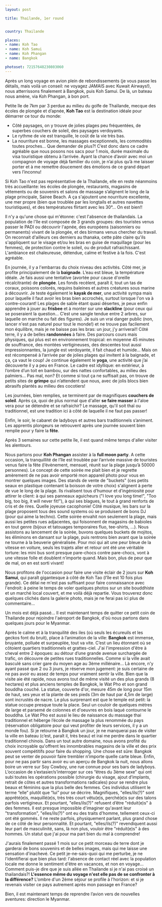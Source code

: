 ```yaml
---
layout: post

title: Thailande, 1er round


country: Thailande

places:
- name: Koh Tao
- name: Koh Samui
- name: Koh Phangan
- name: Bangkok

photoset: 72157648230803060
---
```


Après un long voyage en avion plein de rebondissements (je vous passe les détails, mais voilà un conseil: ne voyagez JAMAIS avec Kuwait Airways!), nous atterrissons finalement à Bangkok, puis Koh Samui. De là, un bateau nous amène, via Koh Phangan, à bon port.

Petite île de 7km par 3 perdue au milieu du golfe de Thaïlande, mecque des écoles de plongée et d’apnée, **Koh Tao** est la destination idéale pour démarrer ce tour du monde:
* Côté paysages, on y trouve de jolies plages peu fréquentées, de superbes couchers de soleil, des paysages verdoyants.
* Le rythme de vie est tranquille, le coût de la vie très bas.
* La nourriture est bonne, les massages exceptionnels, les commodités toutes proches…
Que demander de plus?!
C’est donc dans ce cadre agréable que nous posons nos sacs pour 1 mois, durée maximale du visa touristique obtenu à l’arrivée. Ayant la chance d’avoir avec moi un compagnon de voyage déjà familier du coin, je n’ai plus qu’à me laisser porter et à me remettre doucement des émotions de ce grand départ vers l’inconnu!

Si Koh Tao n'est pas représentative de la Thailande, elle en reste néanmoins très accueillante: les écoles de plongée, restaurants, magasins de vêtements ou de souvenirs et salons de massage s’alignent le long de la plage principale, Sairee Beach. A ça s'ajoutent une nourriture excellente, une mer propre (bien que troublée par les longtails et autres navettes touristiques), et des températures flirtant avec les 30°... On est bien!!

Il n'y a qu'une chose qui m'étonne: c'est l'absence de thailandais. La population de l'île est composée de 3 grands groupes: des touristes venus passer le PADI ou découvrir l'apnée, des européens (saisonniers ou permanents) vivant de la plongée, et des birmans venus chercher du travail. On reconnait d'ailleurs ces derniers au thanaka, cette pâte claire qu'ils s'appliquent sur le visage et/ou les bras en guise de maquillage (pour les femmes), de protection contre le soleil, ou de produit rafraichissant.
L'ambiance est chaleureuse, détendue, calme et festive à la fois. C'est agréable.

En journée, il y a l'embarras du choix niveau des activités.
Côté mer, je profite principalement de la **baignade**. L’eau est bleue, la température idéale.
Je fais aussi une tentative (avortée pour cause d'oreille récalcitrante) de **plongée**. Les fonds recèlent, paraît il, tout un tas de coraux, poissons colorés, requins baleines et autres créatures sous marine à découvrir.
Je teste également le **kayak de mer**, une activité sympa mais pour laquelle il faut avoir les bras bien accrochés, surtout lorsque l'on va à contre-courant!
Les plages de sable étant quasi désertes, je peux enfin apprendre à jouer au **frisbee** et à monter sur une **slackline** (pour ceux qui se poseraient la question... C’est une sangle tendue entre 2 arbres, sur laquelle on marche ou fait des figures). Je suis un vrai danger public (non, lancer n'est pas naturel pour tout le monde!) et ne trouve pas facilement mon équilibre, mais je ne baisse pas les bras: un jour, j'y arriverai!!
Côté terre, il y a de belles **randonnées** à faire. Des parcours cours mais physiques, qui plus est en environnement tropical: en moyenne 45 minutes de souffrance, des montées vertigineuses, des descentes tout aussi impressionnantes, la jungle est verdoyante, il fait chaud et humide... Mais on est récompensé à l’arrivée par de jolies plages qui invitent à la baignade, et ça, ça vaut le coup!
Je continue également le **yoga**, une activité que j’ai découverte il y a peu en France. Le cadre est idyllique: en extérieur, à l’ombre d’un toit en bambou, sur des nattes confortables, au milieu des palmiers… Pas mal, non?
Et comme si tout ça ne suffisait pas, on trouve de petits sites de **grimpe** qui n’attendent que nous, avec de jolis blocs bien abrasifs plantés au milieu des cocotiers!

Les journées, bien remplies, se terminent par de magnifiques **couchers de soleil**.
Après ça, quoi de plus normal que d'aller **se faire masser** à l'aloe vera pour se détendre et se rafraichir? Le massage, qu'il soit thaï ou traditionnel, est une tradition ici à côté de laquelle il ne faut pas passer!

Enfin, le soir, le cabaret de ladyboys et autres bars traditionnels s’animent. Les apprentis plongeurs se retrouvent après une journée souvent bien remplie pour y faire la **fête**.


Après 3 semaines sur cette petite île, il est quand même temps d'aller visiter les alentours.

Nous partons pour **Koh Phangan** assister à la **full moon party**. A cette occasion, la tranquillité de l’île est troublée par l’arrivée massive de touristes venus faire la fête (l’évènement, mensuel, réunit sur la plage jusqu’à 50000 personnes).
Le concept de cette soirée me plait bien et je regrette amèrement de ne pas avoir emporté mon appareil photo pour vous en montrer quelques images.
Des stands de vente de "buckets" (ces petits seaux en plastique contenant la boisson de votre choix) s'alignent à perte de vue le long de la plage. Ils rivalisent tous d’humour et d’ingéniosité pour attirer le client: à qui ses panneaux aguicheurs ("I love you long time!", "Too big, too big, it will never fit!"), à qui ses blagues, le tout à grand renforts de cris et de rires. Quelle joyeuse cacophonie!
Côté musique, les bars sur la plage proposent tous des sound systems où se produisent de bons DJ (pour qui aime la techno).
Cette soirée envahit non seulement la plage, mais aussi les petites rues adjacentes, qui foisonnent de magasins de babioles en tout genre (bijoux et tatouages temporaires fluo, tee-shirts, …).
Nous assistons au lancement de la soirée, buvons quelques buckets de mojitos, les éliminons en dansant sur la plage, puis rentrons bien avant que la soirée ne tourne à la beuverie généralisée.
Pour moi qui ait une peur bleue de la vitesse en voiture, seuls les trajets aller et retour ont été une véritable torture: les mini bus sont presque pare-chocs contre pare-chocs, vont à une vitesse folle et doublent n’importe quand. Mais bon, plus de peur que de mal, on en est sorti vivant!

Nous profitons de l'occasion pour faire une visite éclair de 2 jours sur **Koh Samui**, qui paraît gigantesque à côté de Koh Tao (l’île est 10 fois plus grande).
Ce délai ne m'est pas suffisant pour faire connaissance avec l'endroit: à peine le temps de voler quelques photos sur un site bouddhiste et un marché local couvert, et me voilà déjà repartie.
Vous trouverez donc quelques clichés dans la galerie photo, mais je ne ferai pas ici plus de commentaire...


Un mois est déjà passé... Il est maintenant temps de quitter ce petit coin de Thailande pour rejoindre l'aéroport de Bangkok, d'où nous partons dans quelques jours pour le Myanmar.

Après le calme et à la tranquilité des iles (où seuls les écureuils et les geckos font du bruit), place à l’animation de la ville: **Bangkok** est immense, bruyante, polluée et surpeuplée, tout va vite.
C’est un lieu étonnant où se côtoient quartiers traditionnels et grattes-ciel. J'ai l'impression d'être à cheval entre 2 époques: au détour d’une grande avenue surchargée de trafic, on découvre de petites rues traditionnelles. Comme si la ville avait basculé sans crier gare du moyen age au 3ème millénaire...
Là encore, n'y ayant passé que 2 ou 3 jours, je réserve mon jugement: je suis certaine de ne pas avoir eu assez de temps pour vraiment sentir la ville.
Bien que la visite aie été rapide, nous avons tout de même visité un des plus grands (8 hectares) et plus anciens temples de Bangkok, le Wat Pho et son grand bouddha couché. La statue, couverte d'or, mesure 45m de long pour 15m de haut, ses yeux et la plante de ses pieds (3m de haut par 4,5m de large) sont incrustés de nacre. Le plus surprenant est que le temple est petit: la statue occupe presque toute la place. Seul un couloir de quelques mètres de large et parsemé de colonnes et d'oeuvres en bois laqué contourne le bouddha. Le Wat Pho est aussi le lieu de naissance du massage thai traditionnel et héberge l’école de massage la plus renommée du pays (réservation obligatoire pour qui veut profiter de leurs services, il y a un monde fou).
Si je retourne à Bangkok un jour, je ne manquerai pas de visiter la ville en bateau (c’est, paraît il, très beau) et irai me perdre dans le quartier traditionnel chinois.
Dans un tout autre domaine, nous avons profité du choix incroyable qu'offrent les innombrables magasins de la ville et des prix souvent compétitifs pour faire du shopping. Une chose est sûre: Bangkok peut se venter de pouvoir faire trembler n’importe quelle carte bleue.
Enfin, pour ne pas partir sans avoir eu un aperçu de Bangkok la nuit, nous allons boire un verre sur Soy Cowboy, une rue connue pour ses bars de ladyboys. L’occasion de s’extasier/s’interroger sur ces “êtres du 3ème sexe” qui ont subi toutes les opérations possible (chirurgie du visage, ajout d’implants, retrait de côtes et autres transformations radicales) pour se rendre plus beaux et féminins que la plus belle des femmes. Ces individus utilisent le terme “elle” plutôt que “lui” pour se décrire. Magnifiques, "elles/ils(?)" sont apprêté(e)s, maquillé(e)s, très très court vêtu(e)s, perché(e)s sur des talons parfois vertigineux. Et pourtant, "elles/ils(?)" refusent d’être "réduit(e)s" à des femmes. Il est presque impossible d'imaginer qu'avant leur "transformation", "elles/ils(?)" ont eu des traits d'homme, tellement ceux-ci ont été gommés. Il ne reste parfois, physiquement parlant, plus grand chose de ce côté de leur personnalité. Et pourtant, "elles/ils(?)" revendiquent aussi leur part de masculinité, sans, là non plus, vouloir être "réduit(e)s" à des hommes. Un statut que j'ai pour ma part bien du mal à comprendre!

J'aurais finalement passé 1 mois sur ce petit morceau de terre dont je garderai de bons souvenirs et de belles images, mais qui me laisse une sensation d'inachevé. Ce petit je-ne-sais-quoi qui me perturbe, je ne l'identifierai que bien plus tard: l'absence de contact réel avec la population locale me donne le sentiment d'être en vacances, et non en voyage... Comment puis-je dire que je suis allée en Thailande si je n'ai pas croisé un thailandais?! **L'essence même du voyage n'est elle pas de se confronter à la différence?**
L'ombre d'un 2ème séjour se profile à l'horizon: et si je revenais visiter ce pays autrement après mon passage en France?

Bien, il est maintenant temps de reprendre l’avion vers de nouvelles aventures: direction le Myanmar.
